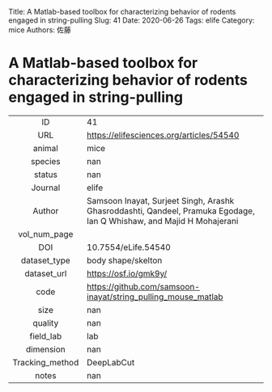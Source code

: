Title: A Matlab-based toolbox for characterizing behavior of rodents engaged in string-pulling
Slug: 41
Date: 2020-06-26
Tags: elife
Category: mice
Authors: 佐藤

# A Matlab-based toolbox for characterizing behavior of rodents engaged in string-pulling

|||
|:-:|:-|
|ID| 41|
|URL| https://elifesciences.org/articles/54540|
|animal| mice|
|species| nan|
|status| nan|
|Journal| elife|
|Author| Samsoon Inayat, Surjeet Singh, Arashk Ghasroddashti, Qandeel, Pramuka Egodage, Ian Q Whishaw, and Majid H Mohajerani|
|vol_num_page| |
|DOI| 10.7554/eLife.54540 |
|dataset_type| body shape/skelton|
|dataset_url| https://osf.io/gmk9y/ |
|code| https://github.com/samsoon-inayat/string_pulling_mouse_matlab |
|size| nan|
|quality| nan|
|field_lab      | lab|
|dimension      | nan|
|Tracking_method| DeepLabCut|
|notes          | nan|